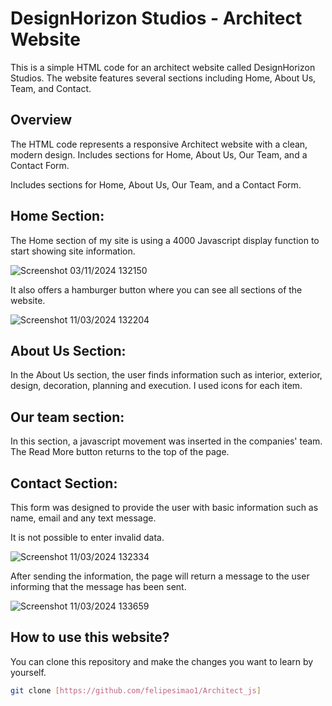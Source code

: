 # DesignHorizon Studios - Architect Website

This is a simple HTML code for an architect website called DesignHorizon Studios. The website features several sections including Home, About Us, Team, and Contact.

## Overview

The HTML code represents a responsive Architect website with a clean, modern design. Includes sections for Home, About Us, Our Team, and a Contact Form.

Includes sections for Home, About Us, Our Team, and a Contact Form.

## Home Section:

The Home section of my site is using a 4000 Javascript display function to start showing site information.

![Screenshot 03/11/2024 132150](https://github.com/felipesimao1/Architect_js/assets/31260554/a4c5b22b-bb9d-41bc-be8f-c94a6fd2f514)

It also offers a hamburger button where you can see all sections of the website.

![Screenshot 11/03/2024 132204](https://github.com/felipesimao1/Architect_js/assets/31260554/c27b5e3b-eb23-4d5f-856c-a31652b1f1d6)


## About Us Section:

In the About Us section, the user finds information such as interior, exterior, design, decoration, planning and execution.
I used icons for each item.

## Our team section:

In this section, a javascript movement was inserted in the companies' team.
The Read More button returns to the top of the page.

## Contact Section:
This form was designed to provide the user with basic information such as name, email and any text message.

It is not possible to enter invalid data.

![Screenshot 11/03/2024 132334](https://github.com/felipesimao1/Architect_js/assets/31260554/c298df32-beb3-427d-bc5f-6d7ebab519ac)

After sending the information, the page will return a message to the user informing that the message has been sent.

![Screenshot 11/03/2024 133659](https://github.com/felipesimao1/Architect_js/assets/31260554/7e9ac0eb-9cb1-4fe4-9a68-541c3ae88b84)

## How to use this website?

You can clone this repository and make the changes you want to learn by yourself.
```bash
git clone [https://github.com/felipesimao1/Architect_js]
